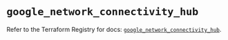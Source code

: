 # `google_network_connectivity_hub`

Refer to the Terraform Registry for docs: [`google_network_connectivity_hub`](https://registry.terraform.io/providers/hashicorp/google-beta/5.23.0/docs/resources/google_network_connectivity_hub).
